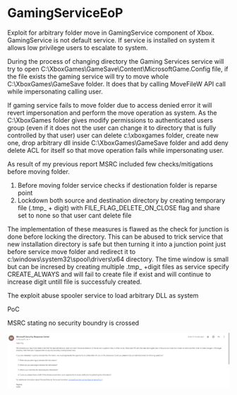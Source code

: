 # GamingServiceEoP
Exploit for arbitrary folder move in GamingService component of Xbox.
GamingService is not default service.
If service is installed on system it allows low privilege users to escalate to system.

During the process of changing directory the Gaming Services service will try to open C:\XboxGames\GameSave\Content\MicrosoftGame.Config file, if the file exists the gaming service will try to move whole C:\XboxGames\GameSave folder. It does that by calling MoveFileW API call while impersonating calling user.

If gaming service fails to move folder due to access denied error it will revert impersonation and perform the move operation as system.
As the C:\XboxGames folder gives modify permissions to authenticated users group (even if it does not the user can change it to directory that is fully controlled by that user) user can delete c:\xboxgames folder, create new one, drop arbitrary dll inside C:\XboxGames\GameSave folder and add deny delete ACL for itself so that move operation fails while impersonating user.

As result of my previous report MSRC included few checks/mitigations before moving folder.
1. Before moving folder service checks if destionation folder is reparse point
2. Lockdown both source and destination directory by creating temporary file (.tmp_ + digit)  with FILE_FLAG_DELETE_ON_CLOSE flag and share set to none so that user cant delete file

The implementation of these measures is flawed as the check for junction is done before locking the directory. This can be abused to trick service that new installation directory is safe but then turning it into a junction point just before service move folder and redirect it to c:\windows\system32\spool\drivers\x64 directory.
The time window is small but can be incresed by creating multiple .tmp_ +digit files as service specify CREATE_ALWAYS and will fail to create file if exist and will continue to increase digit untill file is successfuly created.

The exploit abuse spooler service to load arbitrary DLL as system

PoC



MSRC stating no security boundry is crossed

![image](https://github.com/Wh04m1001/GamingServiceEoP/blob/main/msrc.png)
